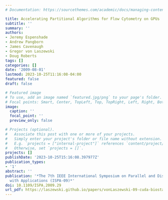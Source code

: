 ```yaml
---
# Documentation: https://sourcethemes.com/academic/docs/managing-content/

title: Accelerating Partitional Algorithms for Flow Cytometry on GPUs
subtitle: ''
summary: ''
authors:
- Jeremy Espenshade
- Andrew Pangborn
- James Cavenaugh
- Gregor von Laszewski
- Doug Roberts
tags: []
categories: []
date: '2009-08-01'
lastmod: 2023-10-25T11:16:08-04:00
featured: false
draft: false

# Featured image
# To use, add an image named `featured.jpg/png` to your page's folder.
# Focal points: Smart, Center, TopLeft, Top, TopRight, Left, Right, BottomLeft, Bottom, BottomRight.
image:
  caption: ''
  focal_point: ''
  preview_only: false

# Projects (optional).
#   Associate this post with one or more of your projects.
#   Simply enter your project's folder or file name without extension.
#   E.g. `projects = ["internal-project"]` references `content/project/deep-learning/index.md`.
#   Otherwise, set `projects = []`.
projects: []
publishDate: '2023-10-25T15:16:08.397977Z'
publication_types:
- '1'
abstract: ''
publication: '*The 7th IEEE International Symposium on Parallel and Distributed Processing
  with Applications (ISPA-09)*'
doi: 10.1109/ISPA.2009.29
url_pdf: https://laszewski.github.io/papers/vonLaszewski-09-cuda-biostat-ispa.pdf
---
```

